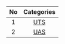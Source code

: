 |**No**| **Categories** |
|:----:|:--------------:| 
|  1   |[UTS](https://github.com/Me-n-Friends/College-Life-UBM/tree/main/2020%20Generation/First%20Semester/UTS)|
|  2   |[UAS](https://github.com/Me-n-Friends/College-Life-UBM/tree/main/2020%20Generation/First%20Semester/UAS)|